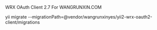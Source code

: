 WRX OAuth Client 2.7 For WANGRUNXIN.COM

yii migrate --migrationPath=@vendor/wangrunxinyes/yii2-wrx-oauth2-client/migrations